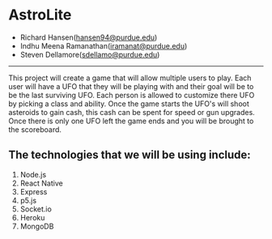 # AstroLite
* Richard Hansen(hansen94@purdue.edu)
* Indhu Meena Ramanathan(iramanat@purdue.edu)
* Steven Dellamore(sdellamo@purdue.edu)

---

This project will create a game that will allow multiple users to play. Each user will have a UFO that they will be playing with and their goal will be to be the last surviving UFO. Each person is allowed to customize there UFO by picking a class and ability. Once the game starts the UFO's will shoot asteroids to gain cash, this cash can be spent for speed or gun upgrades. Once there is only one UFO left the game ends and you will be brought to the scoreboard.

## The technologies that we will be using include:
1. Node.js
2. React Native
3. Express
4. p5.js
5. Socket.io
6. Heroku
7. MongoDB
